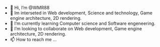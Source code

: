 - 👋 Hi, I’m @WMR88
- 👀 Im interseted in Web development, Science and technology, Game engine architecture, 2D rendering.
- 🌱 I’m currently learning Computer science and Software engeneering.
- 💞️ I’m looking to collaborate on Web development, Game engine architecture, 2D rendering.
- 📫 How to reach me ...

<!---
WMR88/WMR88 is a ✨ special ✨ repository because its `README.md` (this file) appears on your GitHub profile.
You can click the Preview link to take a look at your changes.
--->
